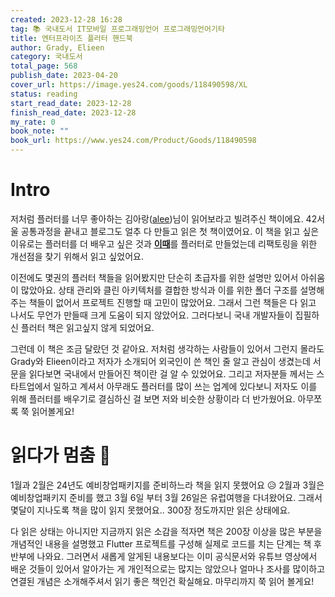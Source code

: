 ```yaml
---
created: 2023-12-28 16:28
tag: 📚 국내도서 IT모바일 프로그래밍언어 프로그래밍언어기타
title: 엔터프라이즈 플러터 핸드북
author: Grady, Elieen
category: 국내도서
total_page: 568
publish_date: 2023-04-20
cover_url: https://image.yes24.com/goods/118490598/XL
status: reading
start_read_date: 2023-12-28
finish_read_date: 2023-12-28
my_rate: 0
book_note: ""
book_url: https://www.yes24.com/Product/Goods/118490598
---
```

# Intro
저처럼 플러터를 너무 좋아하는 김아랑([alee](https://profile.intra.42.fr/users/alee))님이 읽어보라고 빌려주신 책이에요. 42서울 공통과정을 끝내고 블로그도 얼추 다 만들고 읽은 첫 책이였어요. 이 책을 읽고 싶은 이유로는 플러터를 더 배우고 싶은 것과 [**이때**](https://ittae.com/)를 플러터로 만들었는데 리팩토링을 위한 개선점을 찾기 위해서 읽고 싶었어요.

이전에도 몇권의 플러터 책들을 읽어봤지만 단순히 초급자를 위한 설명만 있어서 아쉬움이 많았아요. 상태 관리와 클린 아키텍처를 결합한 방식과 이를 위한 폴더 구조를 설명해주는 책들이 없어서 프로젝트 진행할 때 고민이 많았어요. 그래서 그런 책들은 다 읽고 나서도 무언가 만들때 크게 도움이 되지 않았어요. 그러다보니 국내 개발자들이 집필하신 플러터 책은 읽고싶지 않게 되었어요.

그런데 이 책은 조금 달랐던 것 같아요. 저처럼 생각하는 사람들이 있어서 그런지 몰라도 Grady와 Elieen이라고 저자가 소개되어 외국인이 쓴 책인 줄 알고 관심이 생겼는데 서문을 읽다보면 국내에서 만들어진 책이란 걸 알 수 있었어요. 그리고 저자분들 께서는 스타트업에서 일하고 계셔서 아무래도 플러터를 많이 쓰는 업계에 있다보니 저자도 이를 위해 플러터를 배우기로 결심하신 걸 보면 저와 비슷한 상황이라 더 반가웠어요. 아무쪼록 쭉 읽어볼게요!
# 읽다가 멈춤 🥲

1월과 2월은 24년도 예비창업패키지를 준비하느라 책을 읽지 못했어요 😥 2월과 3월은 예비창업패키지 준비를 했고 3월 6일 부터 3월 26일은 유럽여행을 다녀왔어요. 그래서 몇달이 지나도록 책을 많이 읽지 못했어요.. 300장 정도까지만 읽은 상태에요.

다 읽은 상태는 아니지만 지금까지 읽은 소감을 적자면 책은 200장 이상을 많은 부분을 개념적인 내용을 설명했고 Flutter 프로젝트를 구성해 실제로 코드를 치는 단계는 책 후반부에 나와요. 그러면서 새롭게 알게된 내용보다는 이미 공식문서와 유튜브 영상에서 배운 것들이 있어서 알아가는 게 개인적으로는 많지는 않았으나 얼마나 조사를 많이하고 연결된 개념은 소개해주셔서 읽기 좋은 책인건 확실해요. 마무리까지 쭉 읽어 볼게요!



